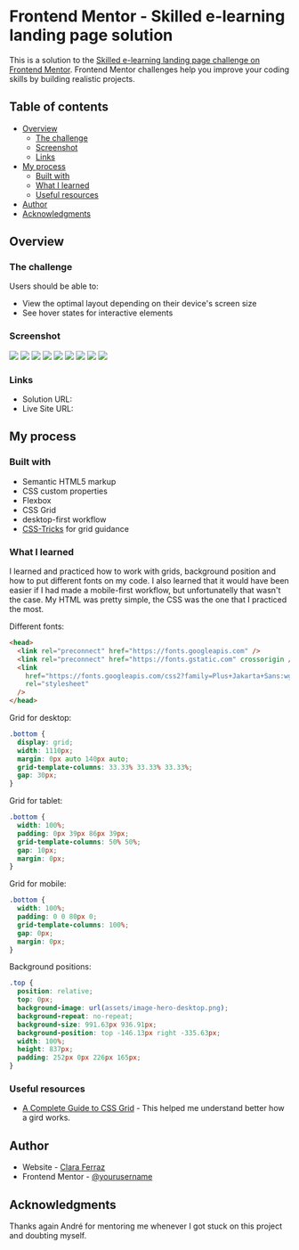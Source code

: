 # Frontend Mentor - Skilled e-learning landing page solution

This is a solution to the [Skilled e-learning landing page challenge on Frontend Mentor](https://www.frontendmentor.io/challenges/skilled-elearning-landing-page-S1ObDrZ8q). Frontend Mentor challenges help you improve your coding skills by building realistic projects.

## Table of contents

- [Overview](#overview)
  - [The challenge](#the-challenge)
  - [Screenshot](#screenshot)
  - [Links](#links)
- [My process](#my-process)
  - [Built with](#built-with)
  - [What I learned](#what-i-learned)
  - [Useful resources](#useful-resources)
- [Author](#author)
- [Acknowledgments](#acknowledgments)

## Overview

### The challenge

Users should be able to:

- View the optimal layout depending on their device's screen size
- See hover states for interactive elements

### Screenshot

![](assets/Screenshots/desktop1.png)
![](assets/Screenshots/desktop2.png)
![](assets/Screenshots/desktop3.png)
![](assets/Screenshots/mobile1.jpeg)
![](assets/Screenshots/mobile2.jpeg)
![](assets/Screenshots/mobile3.jpeg)
![](assets/Screenshots/mobile4.jpeg)
![](assets/Screenshots/tablet1.png)
![](assets/Screenshots/tablet2.png)

### Links

- Solution URL: [](https://github.com/claraferraz/skilled-elearning-landing-page)
- Live Site URL: [](https://claraferraz.github.io/skilled-elearning-landing-page/)

## My process

### Built with

- Semantic HTML5 markup
- CSS custom properties
- Flexbox
- CSS Grid
- desktop-first workflow
- [CSS-Tricks](https://css-tricks.com/snippets/css/complete-guide-grid/) for grid guidance

### What I learned

I learned and practiced how to work with grids, background position and how to put different fonts on my code. I also learned that it would have been easier if I had made a mobile-first workflow, but unfortunatelly that wasn't the case. My HTML was pretty simple, the CSS was the one that I practiced the most.

Different fonts:

```html
<head>
  <link rel="preconnect" href="https://fonts.googleapis.com" />
  <link rel="preconnect" href="https://fonts.gstatic.com" crossorigin />
  <link
    href="https://fonts.googleapis.com/css2?family=Plus+Jakarta+Sans:wght@500;700;800&display=swap"
    rel="stylesheet"
  />
</head>
```

Grid for desktop:

```css
.bottom {
  display: grid;
  width: 1110px;
  margin: 0px auto 140px auto;
  grid-template-columns: 33.33% 33.33% 33.33%;
  gap: 30px;
}
```

Grid for tablet:

```css
.bottom {
  width: 100%;
  padding: 0px 39px 86px 39px;
  grid-template-columns: 50% 50%;
  gap: 10px;
  margin: 0px;
}
```

Grid for mobile:

```css
.bottom {
  width: 100%;
  padding: 0 0 80px 0;
  grid-template-columns: 100%;
  gap: 0px;
  margin: 0px;
}
```

Background positions:

```css
.top {
  position: relative;
  top: 0px;
  background-image: url(assets/image-hero-desktop.png);
  background-repeat: no-repeat;
  background-size: 991.63px 936.91px;
  background-position: top -146.13px right -335.63px;
  width: 100%;
  height: 837px;
  padding: 252px 0px 226px 165px;
}
```

### Useful resources

- [A Complete Guide to CSS Grid](https://css-tricks.com/snippets/css/complete-guide-grid/) - This helped me understand better how a gird works.

## Author

- Website - [Clara Ferraz](https://github.com/claraferraz)
- Frontend Mentor - [@yourusername](https://www.frontendmentor.io/profile/claraferraz)

## Acknowledgments

Thanks again André for mentoring me whenever I got stuck on this project and doubting myself.
